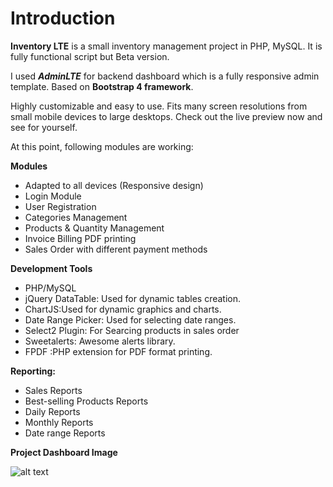 Introduction
============
**Inventory LTE** is a small inventory management project in PHP, MySQL. It is fully functional script but Beta version.

I used ***AdminLTE*** for backend dashboard which is a fully responsive admin template. Based on **Bootstrap 4 framework**. 

Highly customizable and easy to use. Fits many screen resolutions from small mobile devices to large desktops. Check out the live preview now and see for yourself.


At this point, following modules are working:

**Modules**
- Adapted to all devices (Responsive design)
- Login Module
- User Registration
- Categories Management
- Products & Quantity Management
- Invoice Billing PDF printing
- Sales Order with different payment methods

**Development Tools**
- PHP/MySQL
- jQuery DataTable: Used for dynamic tables creation.
- ChartJS:Used for dynamic graphics and charts.
- Date Range Picker: Used for selecting date ranges.
- Select2 Plugin: For Searcing products in sales order
- Sweetalerts: Awesome alerts library.
- FPDF :PHP extension for PDF format printing.

**Reporting:**
- Sales Reports
- Best-selling Products Reports
- Daily Reports
- Monthly Reports
- Date range Reports

**Project Dashboard Image**

![alt text](https://github.com/hammadshahir/php-inventory_management_system/blob/master/Screenshot_2.png?raw=true)
